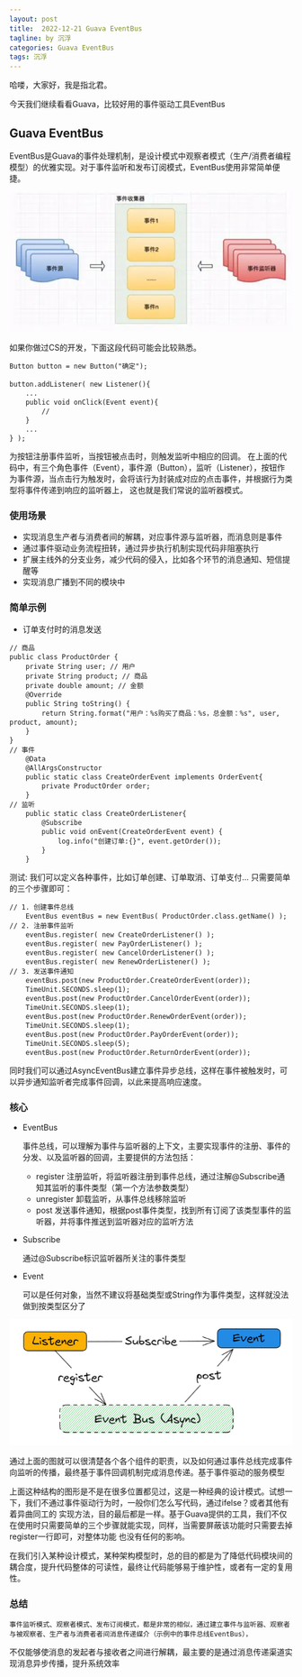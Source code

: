 ```yaml
---
layout: post
title:  2022-12-21 Guava EventBus
tagline: by 沉浮
categories: Guava EventBus
tags: 沉浮
---
```


哈喽，大家好，我是指北君。  

今天我们继续看看Guava，比较好用的事件驱动工具EventBus

<!--more-->
## Guava EventBus

EventBus是Guava的事件处理机制，是设计模式中观察者模式（生产/消费者编程模型）的优雅实现。对于事件监听和发布订阅模式，EventBus使用非常简单便捷。

![event-listener](/assets/images/2022/sucls/12_21/event-listener.png)

如果你做过CS的开发，下面这段代码可能会比较熟悉。

```
Button button = new Button("确定");

button.addListener( new Listener(){
    ...
    public void onClick(Event event){
        // 
    }
    ...
} );
```
为按钮注册事件监听，当按钮被点击时，则触发监听中相应的回调。
在上面的代码中，有三个角色事件（Event），事件源（Button），监听（Listener），按钮作为事件源，当点击行为触发时，会将该行为封装成对应的点击事件，并根据行为类型将事件传递到响应的监听器上，
这也就是我们常说的监听器模式。

### 使用场景

+ 实现消息生产者与消费者间的解耦，对应事件源与监听器，而消息则是事件
+ 通过事件驱动业务流程扭转，通过异步执行机制实现代码非阻塞执行
+ 扩展主线外的分支业务，减少代码的侵入，比如各个环节的消息通知、短信提醒等
+ 实现消息广播到不同的模块中

### 简单示例
+ 订单支付时的消息发送

```
// 商品
public class ProductOrder {
    private String user; // 用户
    private String product; // 商品
    private double amount; // 金额
    @Override
    public String toString() {
        return String.format("用户：%s购买了商品：%s，总金额：%s", user, product, amount);
    }
}
// 事件
    @Data
    @AllArgsConstructor
    public static class CreateOrderEvent implements OrderEvent{
        private ProductOrder order;
    }
// 监听
    public static class CreateOrderListener{
        @Subscribe
        public void onEvent(CreateOrderEvent event) {
            log.info("创建订单:{}", event.getOrder());
        }
    }
```
测试:
我们可以定义各种事件，比如订单创建、订单取消、订单支付...
只需要简单的三个步骤即可：
```
// 1. 创建事件总线
    EventBus eventBus = new EventBus( ProductOrder.class.getName() );
// 2. 注册事件监听
    eventBus.register( new CreateOrderListener() );
    eventBus.register( new PayOrderListener() );
    eventBus.register( new CancelOrderListener() );
    eventBus.register( new RenewOrderListener() );
// 3. 发送事件通知
    eventBus.post(new ProductOrder.CreateOrderEvent(order));
    TimeUnit.SECONDS.sleep(1);
    eventBus.post(new ProductOrder.CancelOrderEvent(order));
    TimeUnit.SECONDS.sleep(1);
    eventBus.post(new ProductOrder.RenewOrderEvent(order));
    TimeUnit.SECONDS.sleep(1);
    eventBus.post(new ProductOrder.PayOrderEvent(order));
    TimeUnit.SECONDS.sleep(5);
    eventBus.post(new ProductOrder.ReturnOrderEvent(order));
```
同时我们可以通过AsyncEventBus建立事件异步总线，这样在事件被触发时，可以异步通知监听者完成事件回调，以此来提高响应速度。

### 核心
+ EventBus

    事件总线，可以理解为事件与监听器的上下文，主要实现事件的注册、事件的分发、以及监听器的回调，主要提供的方法包括：

  - register 注册监听，将监听器注册到事件总线，通过注解@Subscribe通知其监听的事件类型（第一个方法参数类型）
  - unregister 卸载监听，从事件总线移除监听
  - post 发送事件通知，根据post事件类型，找到所有订阅了该类型事件的监听器，并将事件推送到监听器对应的监听方法

+ Subscribe

    通过@Subscribe标识监听器所关注的事件类型

+ Event

    可以是任何对象，当然不建议将基础类型或String作为事件类型，这样就没法做到按类型区分了

![event-bus](/assets/images/2022/sucls/12_21/event-bus.png)

通过上面的图就可以很清楚各个各个组件的职责，以及如何通过事件总线完成事件向监听的传播，最终基于事件回调机制完成消息传递。基于事件驱动的服务模型
	
上面这种结构的图形是不是在很多位置都见过，这是一种经典的设计模式。试想一下，我们不通过事件驱动行为时，一般你们怎么写代码，通过ifelse？或者其他有着异曲同工的
实现方法，目的最后都是一样。基于Guava提供的工具，我们不仅在使用时只需要简单的三个步骤就能实现，同样，当需要屏蔽该功能时只需要去掉register一行即可，对整体功能
也没有任何的影响。

>>
在我们引入某种设计模式，某种架构模型时，总的目的都是为了降低代码模块间的耦合度，提升代码整体的可读性，最终让代码能够易于维护性，或者有一定的复用性。

### 总结

    事件监听模式、观察者模式、发布订阅模式，都是非常的相似，通过建立事件与监听器、观察者与被观察者、生产者与消费者者间消息传递媒介（示例中的事件总线EventBus），
不仅能够使消息的发起者与接收者之间进行解耦，最主要的是通过消息传递渠道实现消息异步传播，提升系统效率